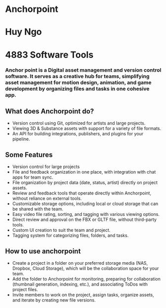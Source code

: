 # Anchorpoint
# Huy Ngo
# 4883 Software Tools

### Anchor point is a  Digital asset management and version control software. It serves as a creative hub for teams, simplifying asset management for motion design, animation, and game development by organizing files and tasks in one cohesive app.


## What does Anchorpoint do?
- Version control using Git, optimized for artists and large projects.
- Viewing 3D & Substance assets with support for a variety of file formats.
- An API for building integrations, publishers, and plugins for your pipeline.

## Some Features

- Version control for large projects
- File and feedback organization in one place, with integration with chat apps for team sync.
- File organization by project data (date, status, artist) directly on project assets.
- Review and feedback tools that operate directly within Anchorpoint, without reliance on external tools.
- Customizable storage options, including local or cloud storage that can be shared with the team.
- Easy video file rating, sorting, and tagging with various viewing options.
- Direct review and approval on the FBX or GLTF file, without third-party tools.
- Custom UI creation to suit the team and project.
- Tagging system for categorizing files, folders, and tasks.

## How to use anchorpoint
- Create a project in a folder on your preferred storage media (NAS, Dropbox, Cloud Storage), which will be the collaboration space for your team.
- Add the folder to Anchorpoint for monitoring, preparing for collaboration (thumbnail generation, indexing, etc.), and associating ToDos with project files.
- Invite members to work on the project, assign tasks, organize assets, and iterate by creating new file versions.
